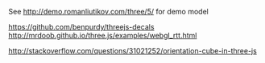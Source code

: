 See http://demo.romanliutikov.com/three/5/ for demo model

https://github.com/benpurdy/threejs-decals
http://mrdoob.github.io/three.js/examples/webgl_rtt.html

http://stackoverflow.com/questions/31021252/orientation-cube-in-three-js

